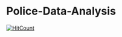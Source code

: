 # Police-Data-Analysis

[![HitCount](http://hits.dwyl.com/riteshgcoder/Police-Data-Analysis.svg)](http://hits.dwyl.com/riteshgcoder/Police-Data-Analysis)
